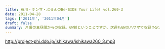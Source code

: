 ```yaml
---
title: 石川・ホンマ・ぶるんのBe-SIDE Your Life! vol.260-3
date: 2011-04-28
tags: ['2011年', '2011年04月']
draft: false
summary: 月曜の真昼間からの収録。GW前ということですが、次週もGWのハザマで収録予定。大型連休のウキウキ情報満載でお送りする予定です。NAMAE
---
```


http://project-phi.ddo.jp/ishikawa/ishikawa260_3.mp3
